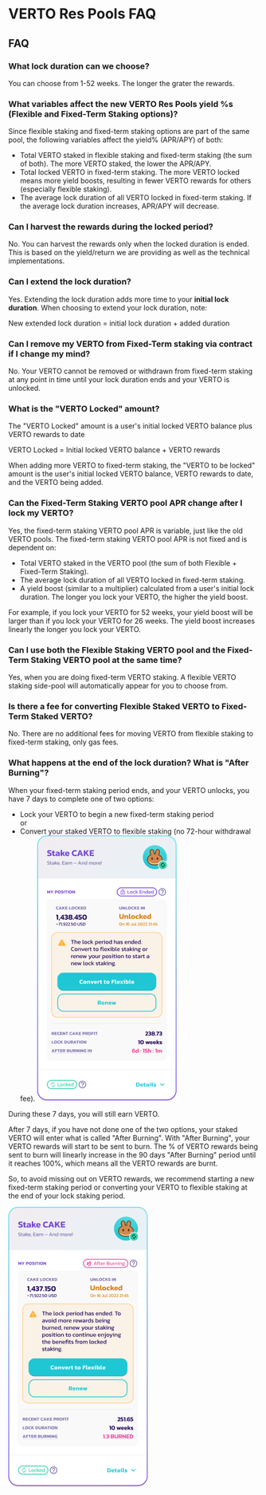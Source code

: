 # VERTO Res Pools FAQ

## FAQ

### What lock duration can we choose?

You can choose from 1-52 weeks. The longer the grater the rewards.

### What variables affect the new VERTO Res Pools yield %s (Flexible and Fixed-Term Staking options)?

Since flexible staking and fixed-term staking options are part of the same pool, the following variables affect the yield% (APR/APY) of both:

* Total VERTO staked in flexible staking and fixed-term staking (the sum of both). The more VERTO staked, the lower the APR/APY.
* Total locked VERTO in fixed-term staking. The more VERTO locked means more yield boosts, resulting in fewer VERTO rewards for others (especially flexible staking).
* The average lock duration of all VERTO locked in fixed-term staking. If the average lock duration increases, APR/APY will decrease.

### Can I harvest the rewards during the locked period?

No. You can harvest the rewards only when the locked duration is ended. This is based on the yield/return we are providing as well as the technical implementations.

### Can I extend the lock duration?

Yes. Extending the lock duration adds more time to your **initial lock duration**. When choosing to extend your lock duration, note:

New extended lock duration = initial lock duration + added duration

### Can I remove my VERTO from Fixed-Term staking via contract if I change my mind?

No. Your VERTO cannot be removed or withdrawn from fixed-term staking at any point in time until your lock duration ends and your VERTO is unlocked.

### What is the "VERTO Locked" amount?

The "VERTO Locked" amount is a user's initial locked VERTO balance plus VERTO rewards to date

VERTO Locked = Initial locked VERTO balance + VERTO rewards

When adding more VERTO to fixed-term staking, the "VERTO to be locked" amount is the user's initial locked VERTO balance, VERTO rewards to date, and the VERTO being added.

### Can the Fixed-Term Staking VERTO pool APR change after I lock my VERTO?

Yes, the fixed-term staking VERTO pool APR is variable, just like the old VERTO pools. The fixed-term staking VERTO pool APR is not fixed and is dependent on:

* Total VERTO staked in the VERTO pool (the sum of both Flexible + Fixed-Term Staking).
* The average lock duration of all VERTO locked in fixed-term staking.
* A yield boost (similar to a multiplier) calculated from a user's initial lock duration. The longer you lock your VERTO, the higher the yield boost.

For example, if you lock your VERTO for 52 weeks, your yield boost will be larger than if you lock your VERTO for 26 weeks. The yield boost increases linearly the longer you lock your VERTO.

### Can I use both the Flexible Staking VERTO pool and the Fixed-Term Staking VERTO pool at the same time?

Yes, when you are doing fixed-term VERTO staking. A flexible VERTO staking side-pool will automatically appear for you to choose from.

### Is there a fee for converting Flexible Staked VERTO to Fixed-Term Staked VERTO?

No. There are no additional fees for moving VERTO from flexible staking to fixed-term staking, only gas fees.

### What happens at the end of the lock duration? What is "After Burning"?

When your fixed-term staking period ends, and your VERTO unlocks, you have 7 days to complete one of two options:

* Lock your VERTO to begin a new fixed-term staking period\
  or
* Convert your staked VERTO to flexible staking (no 72-hour withdrawal fee).
![Convert staked VERTO to flexible staking](/public/assets/locked-lock-ended-before-after-burning.png)

During these 7 days, you will still earn VERTO.

After 7 days, if you have not done one of the two options, your staked VERTO will enter what is called "After Burning". With "After Burning", your VERTO rewards will start to be sent to burn. The % of VERTO rewards being sent to burn will linearly increase in the 90 days "After Burning" period until it reaches 100%, which means all the VERTO rewards are burnt.

So, to avoid missing out on VERTO rewards, we recommend starting a new fixed-term staking period or converting your VERTO to flexible staking at the end of your lock staking period.

![](/public/assets/locked-lock-ended-after-burning-started.png)
